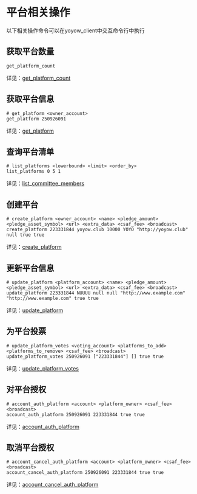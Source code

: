 # 平台相关操作

以下相关操作命令可以在yoyow_client中交互命令行中执行

## 获取平台数量
```
get_platform_count
```
详见：[get_platform_count](../api/wallet_api.html#get-platform-count)

## 获取平台信息
```
# get_platform <owner_account>
get_platform 250926091
```
详见：[get_platform](../api/wallet_api.html#get-platform)

## 查询平台清单
```
# list_platforms <lowerbound> <limit> <order_by>
list_platforms 0 5 1
```
详见：[list_committee_members](../api/wallet_api.html#list-platforms)

## 创建平台
```
# create_platform <owner_account> <name> <pledge_amount> <pledge_asset_symbol> <url> <extra_data> <csaf_fee> <broadcast>
create_platform 223331844 yoyow.club 10000 YOYO "http://yoyow.club" null true true
```
详见：[create_platform](../api/wallet_api.html#create-platform)

## 更新平台信息
```
# update_platform <platform_account> <name> <pledge_amount> <pledge_asset_symbol> <url> <extra_data> <csaf_fee> <broadcast>
update_platform 223331844 NUUUU null null "http://www.example.com" "http://www.example.com" true true
```
详见：[update_platform](../api/wallet_api.html#update-platform)

## 为平台投票
```
# update_platform_votes <voting_account> <platforms_to_add> <platforms_to_remove> <csaf_fee> <broadcast>
update_platform_votes 250926091 ["223331844"] [] true true
```
详见：[update_platform_votes](../api/wallet_api.html#update-platform-votes)

## 对平台授权
```
# account_auth_platform <account> <platform_owner> <csaf_fee> <broadcast> 
account_auth_platform 250926091 223331844 true true
```
详见：[account_auth_platform](../api/wallet_api.html#account-auth-platform)

## 取消平台授权
```
# account_cancel_auth_platform <account> <platform_owner> <csaf_fee> <broadcast>
account_cancel_auth_platform 250926091 223331844 true true
```
详见：[account_cancel_auth_platform](../api/wallet_api.html#account-cancel-auth-platform)
